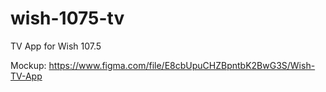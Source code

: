 # wish-1075-tv
TV App for Wish 107.5

Mockup: https://www.figma.com/file/E8cbUpuCHZBpntbK2BwG3S/Wish-TV-App
